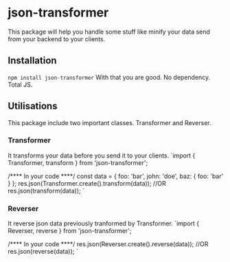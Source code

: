 # json-transformer
This package will help you handle some stuff like minify your data send from your backend to your clients.

## Installation
`npm install json-transformer`
With that you are good. No dependency. Total JS.

## Utilisations
This package include two important classes. Transformer and Reverser.

### Transformer
It transforms your data before you send it to your clients. 
`import { Transformer, transform } from 'json-transformer';


/**** In your code ****/
const data = {
    foo: 'bar',
    john: 'doe',
    baz: {
        foo: 'bar'
    }
};
res.json(Transformer.create().transform(data));
//OR
res.json(transform(data));
`

### Reverser
It reverse json data previously tranformed by Transformer.
`import { Reverser, reverse } from 'json-transformer';


/**** In your code ****/
res.json(Reverser.create().reverse(data));
//OR
res.json(reverse(data));
`
